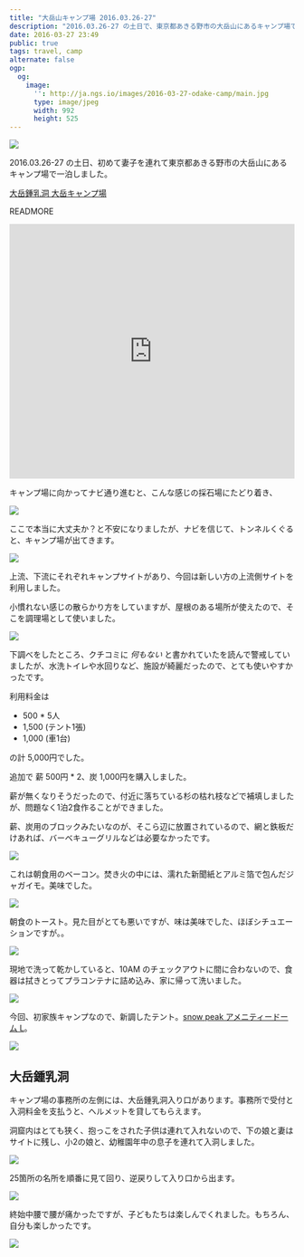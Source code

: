 ```yaml
---
title: "大岳山キャンプ場 2016.03.26-27"
description: "2016.03.26-27 の土日で、東京都あきる野市の大岳山にあるキャンプ場で一泊しました。"
date: 2016-03-27 23:49
public: true
tags: travel, camp
alternate: false
ogp:
  og:
    image:
      '': http://ja.ngs.io/images/2016-03-27-odake-camp/main.jpg
      type: image/jpeg
      width: 992
      height: 525
---
```


![](2016-03-27-odake-camp/main.jpg)

2016.03.26-27 の土日、初めて妻子を連れて東京都あきる野市の大岳山にあるキャンプ場で一泊しました。

[大岳鍾乳洞 大岳キャンプ場](http://otakecamp.web.fc2.com/)

READMORE

<iframe src="https://www.google.com/maps/embed?pb=!1m18!1m12!1m3!1d3237.524711398756!2d139.1559745156463!3d35.76248518017537!2m3!1f0!2f0!3f0!3m2!1i1024!2i768!4f13.1!3m3!1m2!1s0x60193ba92f5edd3d%3A0x6edc4a92cd4716b9!2z5aSn5bKz44Kt44Oj44Oz44OX5aC0!5e0!3m2!1sen!2sjp!4v1459683006829" width="100%" height="450" frameborder="0" style="border:0" allowfullscreen></iframe>

キャンプ場に向かってナビ通り進むと、こんな感じの採石場にたどり着き、

![](2016-03-27-odake-camp/saiseki01.jpg)

ここで本当に大丈夫か？と不安になりましたが、ナビを信じて、トンネルくぐると、キャンプ場が出てきます。

![](2016-03-27-odake-camp/saiseki02.jpg)

上流、下流にそれぞれキャンプサイトがあり、今回は新しい方の上流側サイトを利用しました。

小慣れない感じの散らかり方をしていますが、屋根のある場所が使えたので、そこを調理場として使いました。

![](2016-03-27-odake-camp/table.jpg)

下調べをしたところ、クチコミに _何もない_ と書かれていたを読んで警戒していましたが、水洗トイレや水回りなど、施設が綺麗だったので、とても使いやすかったです。

利用料金は

- 500 * 5人
- 1,500 (テント1張)
- 1,000 (車1台)

の計 5,000円でした。

追加で 薪 500円 * 2、炭 1,000円を購入しました。

薪が無くなりそうだったので、付近に落ちている杉の枯れ枝などで補填しましたが、問題なく1泊2食作ることができました。

薪、炭用のブロックみたいなのが、そこら辺に放置されているので、網と鉄板だけあれば、バーベキューグリルなどは必要なかったです。

![](2016-03-27-odake-camp/hango.jpg)

これは朝食用のベーコン。焚き火の中には、濡れた新聞紙とアルミ箔で包んだジャガイモ。美味でした。

![](2016-03-27-odake-camp/bacon.jpg)

朝食のトースト。見た目がとても悪いですが、味は美味でした、ほぼシチュエーションですが。。

![](2016-03-27-odake-camp/toast.jpg)

現地で洗って乾かしていると、10AM のチェックアウトに間に合わないので、食器は拭きとってプラコンテナに詰め込み、家に帰って洗いました。

![](2016-03-27-odake-camp/cleandish.jpg)

今回、初家族キャンプなので、新調したテント。[snow peak アメニティードーム L](http://www.amazon.co.jp/gp/product/B00JREZGPE/ref=as_li_ss_tl?ie=UTF8&camp=247&creative=7399&creativeASIN=B00JREZGPE&linkCode=as2&tag=atsushnagased-22)。

![](2016-03-27-odake-camp/tent.jpg)

## 大岳鍾乳洞

キャンプ場の事務所の左側には、大岳鍾乳洞入り口があります。事務所で受付と入洞料金を支払うと、ヘルメットを貸してもらえます。

洞窟内はとても狭く、抱っこをされた子供は連れて入れないので、下の娘と妻はサイトに残し、小2の娘と、幼稚園年中の息子を連れて入洞しました。

![](2016-03-27-odake-camp/cave01.jpg)

25箇所の名所を順番に見て回り、逆戻りして入り口から出ます。

![](2016-03-27-odake-camp/cave02.jpg)

終始中腰で腰が痛かったですが、子どもたちは楽しんでくれました。もちろん、自分も楽しかったです。

![](2016-03-27-odake-camp/cave03.jpg)
